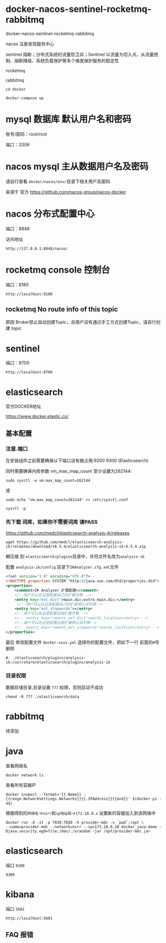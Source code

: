 # docker-nacos-sentinel-rocketmq-rabbitmq
docker-nacos-sentinel-rocketmq-rabbitmq

nacos 注册发现服务中心

sentinel 熔断；分布式系统的流量防卫兵；Sentinel 以流量为切入点，从流量控制、熔断降级、系统负载保护等多个维度保护服务的稳定性

rocketmq

rabbitmq

```shell
cd docker

docker-compose up

```

# mysql 数据库 默认用户名和密码

账号/密码：root/root

端口：3306

# nacos mysql 主从数据用户名及密码

请自行查看 `docker/nacos/env/`目录下相关用户及密码

来源于 官方 https://github.com/nacos-group/nacos-docker


# nacos 分布式配置中心

端口：8848

访问地址
```shell
http://127.0.0.1:8848/nacos/
```

# rocketmq console 控制台
端口：8180

```SHELL
http://localhost:8180
```

## rocketmq No route info of this topic
原因 Broker禁止自动创建Topic，且用户没有通过手工方式创建Topic，请自行创建 topic

# sentinel 
端口：8700

```SHELL
http://localhost:8700
```

# elasticsearch

官方DOCKER地址

https://www.docker.elastic.co/

## 基本配置
### 注意.端口

在安装组件之前需要确保以下端口没有被占用:9200 9300 (Elasticsearch)

同时需要确保内核参数 vm_max_map_count 至少设置为262144:
```SHELL
sudo sysctl -w vm.max_map_count=262144
```
或
```SHELL
sudo echo "vm.max_map_count=262144" >> /etc/sysctl.conf

sysctl -p
```

### 先下载 词库，如果你不需要词库 请PASS
https://github.com/medcl/elasticsearch-analysis-ik/releases
```SHELL
wget https://github.com/medcl/elasticsearch-analysis-ik/releases/download/v6.5.4/elasticsearch-analysis-ik-6.5.4.zip
```
解压缩 到 `elasticsearch/plugins`目录中，并将文件名改为`analysis-ik`

配置 `analysis-ik/config` 目录下`IKAnalyzer.cfg.xml`文件
```XML
<?xml version="1.0" encoding="UTF-8"?>
<!DOCTYPE properties SYSTEM "http://java.sun.com/dtd/properties.dtd">
<properties>
	<comment>IK Analyzer 扩展配置</comment>
	<!--用户可以在这里配置自己的扩展字典 -->
	<entry key="ext_dict">main.dic;extra_main.dic;</entry>
	 <!--用户可以在这里配置自己的扩展停止词字典-->
	<entry key="ext_stopwords"></entry>
	<!--用户可以在这里配置远程扩展字典 -->
	<!-- <entry key="remote_ext_dict">words_location</entry> -->
	<!--用户可以在这里配置远程扩展停止词字典-->
	<!-- <entry key="remote_ext_stopwords">words_location</entry> -->
</properties>
```
最后 修改配置文件 `docker-xxxx.yml` 选择你的配置文件，把如下一行 前面的`#`号删除
```angular2html
#- ./elasticsearch/plugins/analysis-ik:/usr/share/elasticsearch/plugins/analysis-ik
```

### 目录权限

数据存储目录,目录设置 `777` 权限，否则启动不成功

```YML
chmod -R 777 ./elasticsearch/data
```

# rabbitmq
待添加


# java

查看网络名
```SHELL
docker network ls
```
查看所有容器IP
```SHELL
docker inspect --format='{{.Name}} - {{range.NetworkSettings.Networks}}{{.IPAddress}}{{end}}' $(docker ps -aq)
```

根据得到的`网络名`->`nsrr`和`ip地址段`->`172.18.0.x`
设置新的容器加入到该网络中
```SHELL
docker run -d -it -p 7020:7020 -h provider-mdc -v `pwd`:/opt \
--name=provider-mdc --network=nsrr --ip=172.18.0.20 docker_java-demo -Djava.security.egd=file:/dev/./urandom -jar /opt/provider-mdc.jar
```

# elasticsearch
端口
`9200`

`9300`
# kibana 
端口
`5601`

```shell
http://localhost:5601
```

## FAQ 报错
